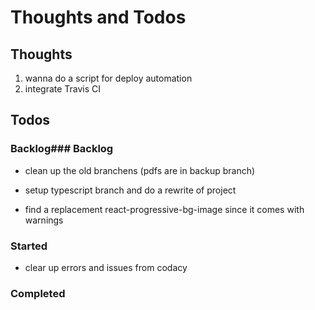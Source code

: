 # Thoughts and Todos

## Thoughts

1. wanna do a script for deploy automation
2. integrate Travis CI

## Todos

### Backlog### Backlog

- clean up the old branchens (pdfs are in backup branch)

- setup typescript branch and do a rewrite of project

- find a replacement react-progressive-bg-image since it comes with warnings

### Started

- clear up errors and issues from codacy

### Completed
